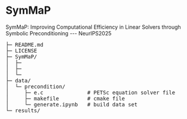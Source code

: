 # SymMaP
SymMaP: Improving Computational Efficiency in Linear Solvers through Symbolic Preconditioning --- NeurIPS2025

<pre>
├─ README.md
├─ LICENSE                
├─ SymMaP/
│  ├─ 
│  ├─ 
│  └─ 
├─ data/
│  └─ precondition/
│     ├─ e.c              # PETSc equation solver file
│     ├─ makefile         # cmake file
│     └─ generate.ipynb   # build data set
└─ results/
</pre>
